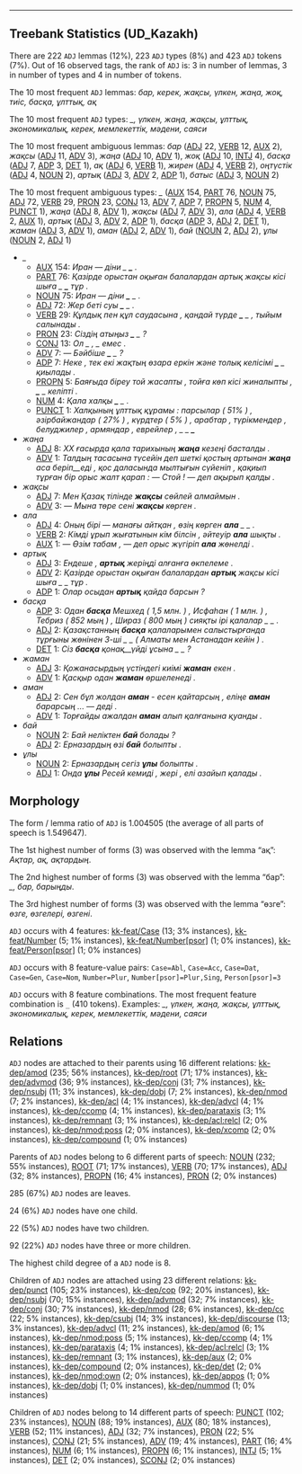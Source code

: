 

--------------------------------------------------------------------------------

## Treebank Statistics (UD_Kazakh)

There are 222 `ADJ` lemmas (12%), 223 `ADJ` types (8%) and 423 `ADJ` tokens (7%).
Out of 16 observed tags, the rank of `ADJ` is: 3 in number of lemmas, 3 in number of types and 4 in number of tokens.

The 10 most frequent `ADJ` lemmas: <em>бар, керек, жақсы, үлкен, жаңа, жоқ, тиіс, басқа, ұлттық, ақ</em>

The 10 most frequent `ADJ` types:  <em>_, үлкен, жаңа, жақсы, ұлттық, экономикалық, керек, мемлекеттік, мәдени, саяси</em>

The 10 most frequent ambiguous lemmas: <em>бар</em> ([ADJ]() 22, [VERB]() 12, [AUX]() 2), <em>жақсы</em> ([ADJ]() 11, [ADV]() 3), <em>жаңа</em> ([ADJ]() 10, [ADV]() 1), <em>жоқ</em> ([ADJ]() 10, [INTJ]() 4), <em>басқа</em> ([ADJ]() 7, [ADP]() 3, [DET]() 1), <em>ақ</em> ([ADJ]() 6, [VERB]() 1), <em>жирен</em> ([ADJ]() 4, [VERB]() 2), <em>оңтүстік</em> ([ADJ]() 4, [NOUN]() 2), <em>артық</em> ([ADJ]() 3, [ADV]() 2, [ADP]() 1), <em>батыс</em> ([ADJ]() 3, [NOUN]() 2)

The 10 most frequent ambiguous types:  <em>_</em> ([AUX]() 154, [PART]() 76, [NOUN]() 75, [ADJ]() 72, [VERB]() 29, [PRON]() 23, [CONJ]() 13, [ADV]() 7, [ADP]() 7, [PROPN]() 5, [NUM]() 4, [PUNCT]() 1), <em>жаңа</em> ([ADJ]() 8, [ADV]() 1), <em>жақсы</em> ([ADJ]() 7, [ADV]() 3), <em>ала</em> ([ADJ]() 4, [VERB]() 2, [AUX]() 1), <em>артық</em> ([ADJ]() 3, [ADV]() 2, [ADP]() 1), <em>басқа</em> ([ADP]() 3, [ADJ]() 2, [DET]() 1), <em>жаман</em> ([ADJ]() 3, [ADV]() 1), <em>аман</em> ([ADJ]() 2, [ADV]() 1), <em>бай</em> ([NOUN]() 2, [ADJ]() 2), <em>ұлы</em> ([NOUN]() 2, [ADJ]() 1)


* <em>_</em>
  * [AUX]() 154: <em>Иран — діни _ <b>_</b> .</em>
  * [PART]() 76: <em>Қазірде орыстан оқыған балалардан артық жақсы кісі шыға _ <b>_</b> тұр .</em>
  * [NOUN]() 75: <em>Иран — діни <b>_</b> _ .</em>
  * [ADJ]() 72: <em>Жер беті суы <b>_</b> _ .</em>
  * [VERB]() 29: <em>Құлдық пен құл саудасына , қандай түрде <b>_</b> _ , тыйым салынады .</em>
  * [PRON]() 23: <em>Сіздің атыңыз <b>_</b> _ ?</em>
  * [CONJ]() 13: <em>Ол _ <b>_</b> , _ <b>_</b> емес .</em>
  * [ADV]() 7: <em>— Бәйбіше <b>_</b> _ ?</em>
  * [ADP]() 7: <em>Неке , тек екі жақтың өзара еркін және толық келісімі <b>_</b> _ қиылады .</em>
  * [PROPN]() 5: <em>Баяғыда біреу той жасапты , тойға көп кісі жиналыпты , <b>_</b> _ келіпті .</em>
  * [NUM]() 4: <em>Қала халқы <b>_</b> _ .</em>
  * [PUNCT]() 1: <em>Халқының ұлттық құрамы : парсылар ( 51% ) , әзірбайжандар ( 27% ) , күрдтер ( 5% ) , арабтар , түрікмендер , белуджилер , армяндар , еврейлер , _ _ <b>_</b></em>
* <em>жаңа</em>
  * [ADJ]() 8: <em>XX ғасырда қала тарихының <b>жаңа</b> кезеңі басталды .</em>
  * [ADV]() 1: <em>Талдың тасасына түсейін деп шеткі қостың артынан <b>жаңа</b> аса беріп__еді , қос даласында мылтығын сүйеніп , қақиып тұрған бір орыс жалт қарап : — Стой ! — деп ақырып қалды .</em>
* <em>жақсы</em>
  * [ADJ]() 7: <em>Мен Қазақ тілінде <b>жақсы</b> сөйлей алмаймын .</em>
  * [ADV]() 3: <em>— Мына төре сені <b>жақсы</b> көрген .</em>
* <em>ала</em>
  * [ADJ]() 4: <em>Оның бірі — манағы айтқан , өзің көрген <b>ала</b> _ _ .</em>
  * [VERB]() 2: <em>Кімді ұрып жығатынын кім білсін , әйтеуір <b>ала</b> шықты .</em>
  * [AUX]() 1: <em>— Өзім табам , — деп орыс жүгіріп <b>ала</b> жөнелді .</em>
* <em>артық</em>
  * [ADJ]() 3: <em>Ендеше , <b>артық</b> жеріңді алғанға өкпелеме .</em>
  * [ADV]() 2: <em>Қазірде орыстан оқыған балалардан <b>артық</b> жақсы кісі шыға _ _ тұр .</em>
  * [ADP]() 1: <em>Олар осыдан <b>артық</b> қайда барсын ?</em>
* <em>басқа</em>
  * [ADP]() 3: <em>Одан <b>басқа</b> Мешхед ( 1,5 млн. ) , Исфаһан ( 1 млн. ) , Тебриз ( 852 мың ) , Шираз ( 800 мың ) сияқты ірі қалалар _ _ .</em>
  * [ADJ]() 2: <em>Қазақстанның <b>басқа</b> қалаларымен салыстырғанда тұрғыны жөнінен 3-ші _ _ ( Алматы мен Астанадан кейін ) .</em>
  * [DET]() 1: <em>Сіз <b>басқа</b> қонақ__үйді ұсына _ _ ?</em>
* <em>жаман</em>
  * [ADJ]() 3: <em>Қожанасырдың үстіндегі киімі <b>жаман</b> екен .</em>
  * [ADV]() 1: <em>Қасқыр одан <b>жаман</b> өршеленеді .</em>
* <em>аман</em>
  * [ADJ]() 2: <em>Сен бұл жолдан <b>аман</b> - есен қайтарсың , еліңе <b>аман</b> барарсың ... — деді .</em>
  * [ADV]() 1: <em>Торғайды ажалдан <b>аман</b> алып қалғанына қуанды .</em>
* <em>бай</em>
  * [NOUN]() 2: <em>Бай неліктен <b>бай</b> болады ?</em>
  * [ADJ]() 2: <em>Ерназардың өзі <b>бай</b> болыпты .</em>
* <em>ұлы</em>
  * [NOUN]() 2: <em>Ерназардың сегіз <b>ұлы</b> болыпты .</em>
  * [ADJ]() 1: <em>Онда <b>ұлы</b> Ресей кемиді , жері , елі азайып қалады .</em>

## Morphology

The form / lemma ratio of `ADJ` is 1.004505 (the average of all parts of speech is 1.549647).

The 1st highest number of forms (3) was observed with the lemma “ақ”: <em>Ақтар, ақ, ақтардың</em>.

The 2nd highest number of forms (3) was observed with the lemma “бар”: <em>_, бар, барыңды</em>.

The 3rd highest number of forms (3) was observed with the lemma “өзге”: <em>өзге, өзгелері, өзгені</em>.

`ADJ` occurs with 4 features: [kk-feat/Case]() (13; 3% instances), [kk-feat/Number]() (5; 1% instances), [kk-feat/Number[psor]]() (1; 0% instances), [kk-feat/Person[psor]]() (1; 0% instances)

`ADJ` occurs with 8 feature-value pairs: `Case=Abl`, `Case=Acc`, `Case=Dat`, `Case=Gen`, `Case=Nom`, `Number=Plur`, `Number[psor]=Plur,Sing`, `Person[psor]=3`

`ADJ` occurs with 8 feature combinations.
The most frequent feature combination is `_` (410 tokens).
Examples: <em>_, үлкен, жаңа, жақсы, ұлттық, экономикалық, керек, мемлекеттік, мәдени, саяси</em>


## Relations

`ADJ` nodes are attached to their parents using 16 different relations: [kk-dep/amod]() (235; 56% instances), [kk-dep/root]() (71; 17% instances), [kk-dep/advmod]() (36; 9% instances), [kk-dep/conj]() (31; 7% instances), [kk-dep/nsubj]() (11; 3% instances), [kk-dep/dobj]() (7; 2% instances), [kk-dep/nmod]() (7; 2% instances), [kk-dep/acl]() (4; 1% instances), [kk-dep/advcl]() (4; 1% instances), [kk-dep/ccomp]() (4; 1% instances), [kk-dep/parataxis]() (3; 1% instances), [kk-dep/remnant]() (3; 1% instances), [kk-dep/acl:relcl]() (2; 0% instances), [kk-dep/nmod:poss]() (2; 0% instances), [kk-dep/xcomp]() (2; 0% instances), [kk-dep/compound]() (1; 0% instances)

Parents of `ADJ` nodes belong to 6 different parts of speech: [NOUN]() (232; 55% instances), [ROOT]() (71; 17% instances), [VERB]() (70; 17% instances), [ADJ]() (32; 8% instances), [PROPN]() (16; 4% instances), [PRON]() (2; 0% instances)

285 (67%) `ADJ` nodes are leaves.

24 (6%) `ADJ` nodes have one child.

22 (5%) `ADJ` nodes have two children.

92 (22%) `ADJ` nodes have three or more children.

The highest child degree of a `ADJ` node is 8.

Children of `ADJ` nodes are attached using 23 different relations: [kk-dep/punct]() (105; 23% instances), [kk-dep/cop]() (92; 20% instances), [kk-dep/nsubj]() (70; 15% instances), [kk-dep/advmod]() (32; 7% instances), [kk-dep/conj]() (30; 7% instances), [kk-dep/nmod]() (28; 6% instances), [kk-dep/cc]() (22; 5% instances), [kk-dep/csubj]() (14; 3% instances), [kk-dep/discourse]() (13; 3% instances), [kk-dep/advcl]() (11; 2% instances), [kk-dep/amod]() (6; 1% instances), [kk-dep/nmod:poss]() (5; 1% instances), [kk-dep/ccomp]() (4; 1% instances), [kk-dep/parataxis]() (4; 1% instances), [kk-dep/acl:relcl]() (3; 1% instances), [kk-dep/remnant]() (3; 1% instances), [kk-dep/aux]() (2; 0% instances), [kk-dep/compound]() (2; 0% instances), [kk-dep/det]() (2; 0% instances), [kk-dep/nmod:own]() (2; 0% instances), [kk-dep/appos]() (1; 0% instances), [kk-dep/dobj]() (1; 0% instances), [kk-dep/nummod]() (1; 0% instances)

Children of `ADJ` nodes belong to 14 different parts of speech: [PUNCT]() (102; 23% instances), [NOUN]() (88; 19% instances), [AUX]() (80; 18% instances), [VERB]() (52; 11% instances), [ADJ]() (32; 7% instances), [PRON]() (22; 5% instances), [CONJ]() (21; 5% instances), [ADV]() (19; 4% instances), [PART]() (16; 4% instances), [NUM]() (6; 1% instances), [PROPN]() (6; 1% instances), [INTJ]() (5; 1% instances), [DET]() (2; 0% instances), [SCONJ]() (2; 0% instances)


